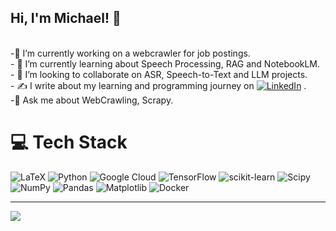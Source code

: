 ## Hi, I'm Michael! 👋

<br>-🔭 I’m currently working on a webcrawler for job postings.<br>- 🌱 I’m currently learning about Speech Processing, RAG and NotebookLM.<br>- 👯 I’m looking to collaborate on ASR, Speech-to-Text and LLM projects.<br>- ✍️ I write about my learning and programming journey on [![LinkedIn](https://img.shields.io/badge/LinkedIn-%230077B5.svg?logo=linkedin&logoColor=white)](https://linkedin.com/in/https://www.linkedin.com/in/michael-st%C3%A4hli-653156220/) .<br>-💬 Ask me about WebCrawling, Scrapy.

# 💻 Tech Stack
![LaTeX](https://img.shields.io/badge/latex-%23008080.svg?style=for-the-badge&logo=latex&logoColor=white) ![Python](https://img.shields.io/badge/python-3670A0?style=for-the-badge&logo=python&logoColor=ffdd54) ![Google Cloud](https://img.shields.io/badge/GoogleCloud-%234285F4.svg?style=for-the-badge&logo=google-cloud&logoColor=white) ![TensorFlow](https://img.shields.io/badge/TensorFlow-%23FF6F00.svg?style=for-the-badge&logo=TensorFlow&logoColor=white) ![scikit-learn](https://img.shields.io/badge/scikit--learn-%23F7931E.svg?style=for-the-badge&logo=scikit-learn&logoColor=white) ![Scipy](https://img.shields.io/badge/SciPy-%230C55A5.svg?style=for-the-badge&logo=scipy&logoColor=%white) ![NumPy](https://img.shields.io/badge/numpy-%23013243.svg?style=for-the-badge&logo=numpy&logoColor=white) ![Pandas](https://img.shields.io/badge/pandas-%23150458.svg?style=for-the-badge&logo=pandas&logoColor=white) ![Matplotlib](https://img.shields.io/badge/Matplotlib-%23ffffff.svg?style=for-the-badge&logo=Matplotlib&logoColor=black) ![Docker](https://img.shields.io/badge/docker-%230db7ed.svg?style=for-the-badge&logo=docker&logoColor=white)

---
[![](https://visitcount.itsvg.in/api?id=staehlmich&icon=0&color=0)](https://visitcount.itsvg.in)

<!--
**staehlmich/staehlmich** is a ✨ _special_ ✨ repository because its `README.md` (this file) appears on your GitHub profile.

